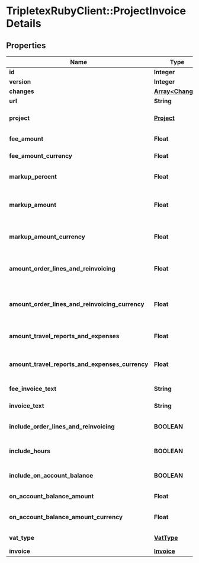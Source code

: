 # TripletexRubyClient::ProjectInvoiceDetails

## Properties
Name | Type | Description | Notes
------------ | ------------- | ------------- | -------------
**id** | **Integer** |  | [optional] 
**version** | **Integer** |  | [optional] 
**changes** | [**Array&lt;Change&gt;**](Change.md) |  | [optional] 
**url** | **String** |  | [optional] 
**project** | [**Project**](Project.md) | The Project related to the Invoice and ProjectInvoiceAdditionalInfo. | [optional] 
**fee_amount** | **Float** | Fee amount of the project. For example: 100 NOK. | [optional] 
**fee_amount_currency** | **Float** | Fee amount of the project in the invoice currency. | [optional] 
**markup_percent** | **Float** | The percentage value of mark-up of amountFee. For example: 10%. | [optional] 
**markup_amount** | **Float** | The amount value of mark-up of amountFee on the project invoice. For example: 10 NOK. | [optional] 
**markup_amount_currency** | **Float** | The amount value of mark-up of amountFee on the project invoice, in the invoice currency. | [optional] 
**amount_order_lines_and_reinvoicing** | **Float** | The amount of chargeable manual order lines and vendor invoices on the project invoice. | [optional] 
**amount_order_lines_and_reinvoicing_currency** | **Float** | The amount of chargeable manual order lines and vendor invoices on the project invoice, in the invoice currency. | [optional] 
**amount_travel_reports_and_expenses** | **Float** | The amount of travel costs and expenses on the project invoice. | [optional] 
**amount_travel_reports_and_expenses_currency** | **Float** | The amount of travel costs and expenses on the project invoice, in the invoice currency. | [optional] 
**fee_invoice_text** | **String** | The fee comment on the project invoice. | [optional] 
**invoice_text** | **String** | The comment on the project invoice. | [optional] 
**include_order_lines_and_reinvoicing** | **BOOLEAN** | Determines if extra costs should be included on the project invoice. | [optional] 
**include_hours** | **BOOLEAN** | Determines if hours should be included on the project invoice. | [optional] 
**include_on_account_balance** | **BOOLEAN** | Determines if akonto should be included on the project invoice. | [optional] 
**on_account_balance_amount** | **Float** | The akonto amount on the project invoice. | [optional] 
**on_account_balance_amount_currency** | **Float** | The akonto amount on the project invoice in the invoice currency. | [optional] 
**vat_type** | [**VatType**](VatType.md) | The VAT type of the project invoice. | [optional] 
**invoice** | [**Invoice**](Invoice.md) |  | [optional] 


